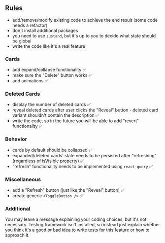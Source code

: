 ## Rules

- add/remove/modify existing code to achieve the end result (some code needs a refactor)
- don't install additional packages
- you need to use `zustand`, but it's up to you to decide what state should be global
- write the code like it's a real feature

### Cards

- add expand/collapse functionality ✅
- make sure the "Delete" button works ✅
- add animations ✅

### Deleted Cards

- display the number of deleted cards ✅
- reveal deleted cards after user clicks the "Reveal" button - deleted card variant shouldn't contain the description ✅
- write the code, so in the future you will be able to add "revert" functionality ✅

### Behavior

- cards by default should be collapsed ✅
- expanded/deleted cards' state needs to be persisted after "refreshing" (regardless of isVisible property) ✅
- "refresh" functionality needs to be implemented using `react-query` ✅

### Miscellaneous

- add a "Refresh" button (just like the "Reveal" button) ✅
- create generic `<ToggleButton />` ✅

### Additional

You may leave a message explaining your coding choices, but it's not necessary.
Testing framework isn't installed, so instead just explain whether you think it's a good or bad idea to write tests for this feature or how to approach it.
